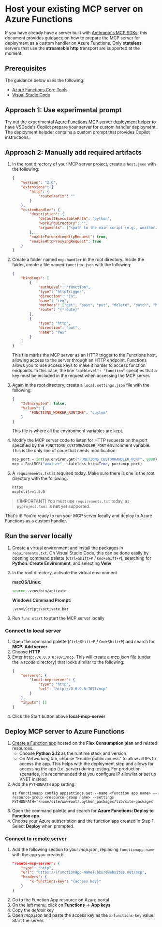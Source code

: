 # Host your existing MCP server on Azure Functions
If you have already have a server built with [Anthropic's MCP SDKs](https://github.com/modelcontextprotocol/servers?tab=readme-ov-file#model-context-protocol-servers), this document provides guidance on how to prepare the MCP server for deployment as a custom handler on Azure Functions. Only **stateless** servers that use the **streamable http** transport are supported at the moment.  

## Prerequisites
The guidance below uses the following: 

* [Azure Functions Core Tools](https://learn.microsoft.com/azure/azure-functions/functions-run-local?tabs=windows%2Cisolated-process%2Cnode-v4%2Cpython-v2%2Chttp-trigger%2Ccontainer-apps&pivots=programming-language-typescript) 
* [Visual Studio Code](https://code.visualstudio.com/) 

## Approach 1: Use experimental prompt
Try out the experimental [Azure Functions MCP server deployment helper](https://aka.ms/mcp-deployment-helper) to have VSCode's Copilot prepare your server for custom handler deployment. The deployment helpder contains a custom prompt that provides Copilot instructions. 

## Approach 2: Manually add required artifacts 
1. In the root directory of your MCP server project, create a `host.json` with the following:
    ```json
    {
        "version": "2.0",
        "extensions": {
            "http": {
                "routePrefix": ""
            }
        },
        "customHandler": {
            "description": {
                "defaultExecutablePath": "python",
                "workingDirectory": "",
                "arguments": ["<path to the main script (e.g., weather.py)>"]
            },
            "enableForwardingHttpRequest": true,
            "enableHttpProxyingRequest": true
        }
    }
    ```

1. Create a folder named `mcp-handler` in the root directory. Inside the folder, create a file named `function.json` with the following:
    ```json
    {
        "bindings": [
            {
                "authLevel": "function",
                "type": "httpTrigger",
                "direction": "in",
                "name": "req",
                "methods": ["get", "post", "put", "delete", "patch", "head", "options"],
                "route": "{*route}"
            },
            {
                "type": "http",
                "direction": "out",
                "name": "res"
            }
        ]
    }
    ```
    This file marks the MCP server as an HTTP trigger to the Functions host, allowing access to the server through an HTTP endpoint. Functions allows you to use access keys to make it harder to access function endpoints. In this case, the line `"authLevel": "function"` specifies that a key must be included in the request when accessing the MCP server. 

1. Again in the root directory, create a `local.settings.json` file with the following:

    ```json
    {
        "IsEncrypted": false,
        "Values": {
            "FUNCTIONS_WORKER_RUNTIME": "custom"
        }
    }
    ```
    This file is where all the environment variables are kept. 

1. Modify the MCP server code to listen for HTTP requests on the port specified by the `FUNCTIONS_CUSTOMHANDLER_PORT` environment variable. This is the only line of code that needs modification:

    ```py
    mcp_port = int(os.environ.get("FUNCTIONS_CUSTOMHANDLER_PORT", 8080))
    mcp = FastMCP("weather", stateless_http=True, port=mcp_port)
    ```
1. A `requirements.txt` is required today. Make sure there is one is the root directory with the following:
    ```txt
    httpx
    mcp[cli]>=1.5.0
    ```
>![IMPORTANT]
>You must use `requirements.txt` today, as `pyproject.toml` is **not** yet supported. 

That's it! You're ready to run your MCP server locally and deploy to Azure Functions as a custom handler. 

## Run the server locally
1. Create a virtual environment and install the packages in `requirements.txt`. On Visual Studio Code, this can be done easily by opening command palette (`Ctrl+Shift+P` / `Cmd+Shift+P`), searching for **Python: Create Environment**, and selecting **Venv**
1. In the root directory, activate the virtual environment
   
    **macOS/Linux:**
    ```bash
    source .venv/bin/activate
    ```
   **Windows Command Prompt:**
   ```cmd
   .venv\Scripts\activate.bat
   ```
1. Run `func start` to start the MCP server locally

### Connect to local server
1. Open the command palette (`Ctrl+Shift+P` / `Cmd+Shift+P`) and search for **MCP: Add server**
1. Choose **HTTP**
1. Enter `http://0.0.0.0:7071/mcp`. This will create a *mcp.json* file (under the *.vscode* directory) that looks similar to the following:
    ```json
    {
        "servers": {
            "local-mcp-server": {
                "type": "http",
                "url": "http://0.0.0.0:7071/mcp"
            }
        },
        "inputs": []
    }
1. Click the Start button above **local-mcp-server**

## Deploy MCP server to Azure Functions
1. [Create a Function app](https://learn.microsoft.com/azure/azure-functions/functions-create-function-app-portal?tabs=core-tools&pivots=flex-consumption-plan) hosted on the **Flex Consumption plan** and related resources. 
    - Choose **Python 3.12** as the runtime stack and version. 
    - On *Networking* tab, choose "Enable public access" to allow all IPs to access the app. This helps with the deployment step and allows for accessing the app (i.e. server) during testing. For production scenarios, it's recommended that you configure IP allowlist or set up VNET instead.
1. Add the `PYTHONPATH` app setting:
    ```azcli
    az functionapp config appsettings set --name <function app name> --resource-group <resource group name> --settings PYTHONPATH='/home/site/wwwroot/.python_packages/lib/site-packages'
    ```
1. Open the command palette and search for **Azure Functions: Deploy to Function app**. 
1. Choose your Azure subscription and the function app created in Step 1. Select **Deploy** when prompted.

### Connect to remote server
1. Add the following section to your *mcp.json*, replacing `functionapp-name` with the app you created:
    ```json
    "remote-mcp-server": {
        "type": "http",
        "url": "https://{functionapp-name}.azurewebsites.net/mcp",
        "headers": {
            "x-functions-key": "{access key}"
        }
    }
    ```
1. Go to the Function App resource on Azure portal
1. On the left menu, click on **Functions** -> **App keys**
1. Copy the *default* key
1. Open *mcp.json* and paste the access key as the `x-functions-key` value. Start the server.
